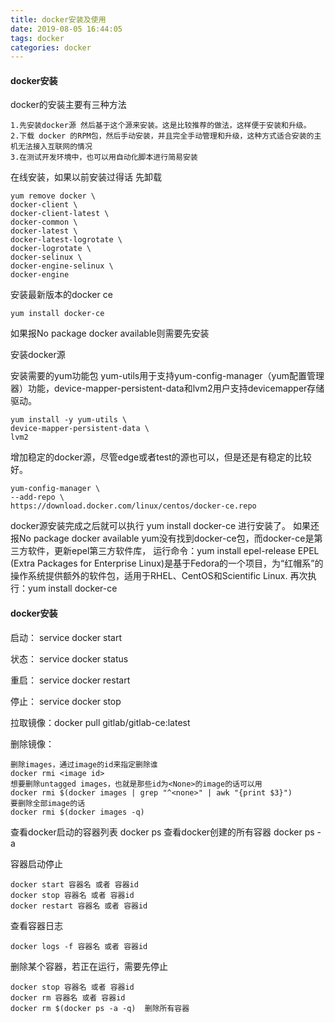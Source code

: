```yaml
---
title: docker安装及使用
date: 2019-08-05 16:44:05
tags: docker
categories: docker
---
```



#### docker安装

docker的安装主要有三种方法
    
    1.先安装docker源 然后基于这个源来安装。这是比较推荐的做法，这样便于安装和升级。
    2.下载 docker 的RPM包，然后手动安装，并且完全手动管理和升级，这种方式适合安装的主机无法接入互联网的情况
    3.在测试开发环境中，也可以用自动化脚本进行简易安装
    

在线安装，如果以前安装过得话 先卸载

```shell
yum remove docker \
docker-client \
docker-client-latest \
docker-common \
docker-latest \
docker-latest-logrotate \
docker-logrotate \
docker-selinux \
docker-engine-selinux \
docker-engine
```

安装最新版本的docker ce

```shell
yum install docker-ce
```
如果报No package docker available则需要先安装

安装docker源

安装需要的yum功能包 yum-utils用于支持yum-config-manager（yum配置管理器）功能，device-mapper-persistent-data和lvm2用户支持devicemapper存储驱动。
```shell
yum install -y yum-utils \
device-mapper-persistent-data \
lvm2
``` 
增加稳定的docker源，尽管edge或者test的源也可以，但是还是有稳定的比较好。

```shell
yum-config-manager \
--add-repo \
https://download.docker.com/linux/centos/docker-ce.repo
```

docker源安装完成之后就可以执行 yum install docker-ce 进行安装了。
如果还报No package docker available yum没有找到docker-ce包，而docker-ce是第三方软件，更新epel第三方软件库，
运行命令：yum install epel-release
EPEL (Extra Packages for Enterprise Linux)是基于Fedora的一个项目，为“红帽系”的操作系统提供额外的软件包，适用于RHEL、CentOS和Scientific Linux.
再次执行：yum install docker-ce



#### docker安装

启动： service docker start

状态： service docker status

重启： service docker restart

停止： service docker stop


拉取镜像：docker pull gitlab/gitlab-ce:latest

删除镜像：

    删除images，通过image的id来指定删除谁
    docker rmi <image id>
    想要删除untagged images，也就是那些id为<None>的image的话可以用
    docker rmi $(docker images | grep "^<none>" | awk "{print $3}")
    要删除全部image的话
    docker rmi $(docker images -q)
    
查看docker启动的容器列表
    docker ps
查看docker创建的所有容器
    docker ps -a

容器启动停止

    docker start 容器名 或者 容器id
    docker stop 容器名 或者 容器id
    docker restart 容器名 或者 容器id
查看容器日志	

    docker logs -f 容器名 或者 容器id

删除某个容器，若正在运行，需要先停止

    docker stop 容器名 或者 容器id
    docker rm 容器名 或者 容器id
    docker rm $(docker ps -a -q)  删除所有容器
